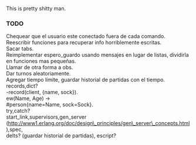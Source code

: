 This is pretty shitty man.

### TODO
Chequear que el usuario este conectado fuera de cada comando.  
Reescribir funciones para recuperar info horriblemente escritas.  
Sacar tabs.  
Reimplementar espero\_guardo usando mensajes en lugar de listas, dividirla en funciones mas pequeñas.  
Llamar de otra forma a obs.  
Dar turnos aleatoriamente.  
Agregar tiempo límite, guardar historial de partidas con el tiempo.  
records,dict?  
-record(client, {name, sock}).  
ew(Name, Age) ->  
  #person{name=Name, sock=Sock}.  
try,catch?  
start\_link,supervisors,gen\_server (http://www1.erlang.org/doc/design\_principles/gen\_server\_concepts.html),spec,  
delts? (guardar historial de partidas), escript?  
